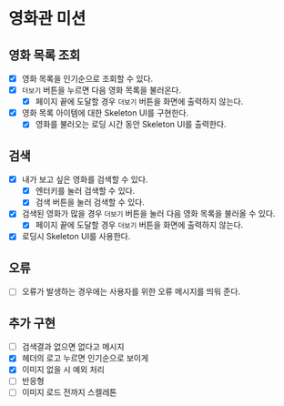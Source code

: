 # 영화관 미션

## 영화 목록 조회

- [x] 영화 목록을 인기순으로 조회할 수 있다.
- [x] `더보기` 버튼을 누르면 다음 영화 목록을 불러온다.
  - [x] 페이지 끝에 도달할 경우 `더보기` 버튼을 화면에 출력하지 않는다.
- [x] 영화 목록 아이템에 대한 Skeleton UI를 구현한다.
  - [x] 영화를 불러오는 로딩 시간 동안 Skeleton UI를 출력한다.

## 검색

- [x] 내가 보고 싶은 영화를 검색할 수 있다.
  - [x] 엔터키를 눌러 검색할 수 있다.
  - [x] 검색 버튼을 눌러 검색할 수 있다.
- [x] 검색된 영화가 많을 경우 `더보기` 버튼을 눌러 다음 영화 목록을 불러올 수 있다.
  - [x] 페이지 끝에 도달할 경우 `더보기` 버튼을 화면에 출력하지 않는다.
- [x] 로딩시 Skeleton UI를 사용한다.

## 오류

- [ ] 오류가 발생하는 경우에는 사용자를 위한 오류 메시지를 띄워 준다.

## 추가 구현

- [ ] 검색결과 없으면 없다고 메시지
- [x] 헤더의 로고 누르면 인기순으로 보이게
- [x] 이미지 없을 시 예외 처리
- [ ] 반응형
- [ ] 이미지 로드 전까지 스켈레톤
